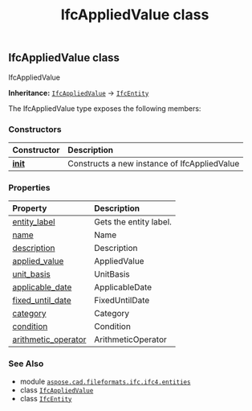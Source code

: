 ﻿---
title: IfcAppliedValue class
second_title: Aspose.CAD for Python via .NET API References
description: 
type: docs
weight: 210
url: /aspose.cad.fileformats.ifc.ifc4.entities/ifcappliedvalue/
is_root: false
---

## IfcAppliedValue class

IfcAppliedValue



**Inheritance:** [`IfcAppliedValue`](/cad/python-net/aspose.cad.fileformats.ifc.ifc4.entities/ifcappliedvalue) → 
[`IfcEntity`](/cad/python-net/aspose.cad.fileformats.ifc/ifcentity)



The IfcAppliedValue type exposes the following members:

### Constructors
| Constructor | Description |
| :- | :- |
| [__init__](/cad/python-net/aspose.cad.fileformats.ifc.ifc4.entities/ifcappliedvalue/__init__/#) | Constructs a new instance of IfcAppliedValue |


### Properties
| Property | Description |
| :- | :- |
| [entity_label](/cad/python-net/aspose.cad.fileformats.ifc.ifc4.entities/ifcappliedvalue/entity_label) | Gets the entity label. |
| [name](/cad/python-net/aspose.cad.fileformats.ifc.ifc4.entities/ifcappliedvalue/name) | Name |
| [description](/cad/python-net/aspose.cad.fileformats.ifc.ifc4.entities/ifcappliedvalue/description) | Description |
| [applied_value](/cad/python-net/aspose.cad.fileformats.ifc.ifc4.entities/ifcappliedvalue/applied_value) | AppliedValue |
| [unit_basis](/cad/python-net/aspose.cad.fileformats.ifc.ifc4.entities/ifcappliedvalue/unit_basis) | UnitBasis |
| [applicable_date](/cad/python-net/aspose.cad.fileformats.ifc.ifc4.entities/ifcappliedvalue/applicable_date) | ApplicableDate |
| [fixed_until_date](/cad/python-net/aspose.cad.fileformats.ifc.ifc4.entities/ifcappliedvalue/fixed_until_date) | FixedUntilDate |
| [category](/cad/python-net/aspose.cad.fileformats.ifc.ifc4.entities/ifcappliedvalue/category) | Category |
| [condition](/cad/python-net/aspose.cad.fileformats.ifc.ifc4.entities/ifcappliedvalue/condition) | Condition |
| [arithmetic_operator](/cad/python-net/aspose.cad.fileformats.ifc.ifc4.entities/ifcappliedvalue/arithmetic_operator) | ArithmeticOperator |



### See Also
* module [`aspose.cad.fileformats.ifc.ifc4.entities`](..)
* class [`IfcAppliedValue`](/cad/python-net/aspose.cad.fileformats.ifc.ifc4.entities/ifcappliedvalue)
* class [`IfcEntity`](/cad/python-net/aspose.cad.fileformats.ifc/ifcentity)
